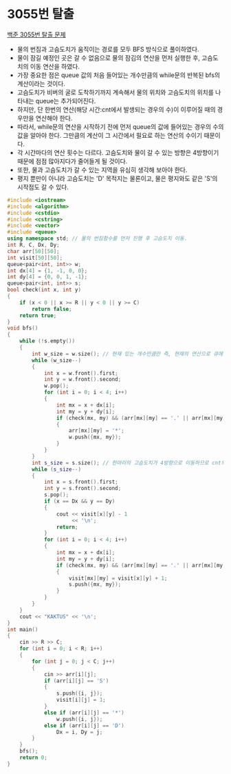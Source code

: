 # 3055번 탈출

[백준 3055번 탈출 문제](https://www.acmicpc.net/problem/3055) 

- 물의 번짐과 고슴도치가 움직이는 경로를 모두 BFS 방식으로 풀이하였다.
- 물이 잠길 예정인 곳은 갈 수 없음으로 물의 잠김의 연산을 먼저 실행한 후, 고슴도치의 이동 연산을 하였다.
- 가장 중요한 점은 queue 값의 처음 들어있는 개수만큼의 while문의 반복된 bfs의 계산이라는 것이다.
- 고슴도치가 비버의 굴로 도착하기까지 계속해서 물의 위치와 고슴도치의 위치를 나타내는 queue는 추가되어진다.
- 하지만, 단 한번의 연산(해당 시간:cnt에서 발생되는 경우의 수)이 이루어질 때의 경우만을 연산해야 한다.
- 따라서, while문의 연산을 시작하기 전에 먼저 queue의 값에 들어있는 경우의 수의 값을 알아야 한다. 그만큼의 계산이 그 시간에서 필요로 하는 연산의 수이기 때문이다.
- 각 시간마다의 연산 횟수는 다르다. 고슴도치와 물이 갈 수 있는 방향은 4방향이기 때문에 점점 많아지다가 줄어들게 될 것이다.
- 또한, 물과 고슴도치가 갈 수 있는 지역을 유심히 생각해 보아야 한다.
- 평지 뿐만이 아니라 고슴도치는 'D' 목적지는 물론이고, 물은 평지와도 같은 'S'의 시작점도 갈 수 있다.

```c++
#include <iostream>
#include <algorithm>
#include <cstdio>
#include <cstring>
#include <vector>
#include <queue>
using namespace std; // 물의 번짐함수를 먼저 진행 후 고슴도치 이동.
int R, C, Dx, Dy;
char arr[50][50];
int visit[50][50];
queue<pair<int, int>> w;
int dx[4] = {1, -1, 0, 0};
int dy[4] = {0, 0, 1, -1};
queue<pair<int, int>> s;
bool check(int x, int y)
{
    if (x < 0 || x >= R || y < 0 || y >= C)
        return false;
    return true;
}
void bfs()
{
    while (!s.empty())
    {
        int w_size = w.size(); // 현재 있는 개수만큼만 즉, 현재의 연산으로 큐에 들어간 값은 연산하지 이번에 연산하지 않는다.
        while (w_size--)
        {
            int x = w.front().first;
            int y = w.front().second;
            w.pop();
            for (int i = 0; i < 4; i++)
            {
                int mx = x + dx[i];
                int my = y + dy[i];
                if (check(mx, my) && (arr[mx][my] == '.' || arr[mx][my] == 'S')) // 물이 갈 수 있는 곳 - S 역시 '.'와 같이 비어있는 곳
                {
                    arr[mx][my] = '*';
                    w.push({mx, my});
                }
            }
        }
        int s_size = s.size(); // 한마리의 고슴도치가 4방향으로 이동하므로 cnt의 시간동안 갈 수 있는 모든 경우를 계산한다.
        while (s_size--)
        {
            int x = s.front().first;
            int y = s.front().second;
            s.pop();
            if (x == Dx && y == Dy)
            {
                cout << visit[x][y] - 1
                     << '\n';
                return;
            }
            for (int i = 0; i < 4; i++)
            {
                int mx = x + dx[i];
                int my = y + dy[i];
                if (check(mx, my) && (arr[mx][my] == '.' || arr[mx][my] == 'D') && visit[mx][my] == 0) // 고슴도치가 갈 수 있는 평지(.)와 목적지(D)
                {
                    visit[mx][my] = visit[x][y] + 1;
                    s.push({mx, my});
                }
            }
        }
    }
    cout << "KAKTUS" << '\n';
}
int main()
{
    cin >> R >> C;
    for (int i = 0; i < R; i++)
    {
        for (int j = 0; j < C; j++)
        {
            cin >> arr[i][j];
            if (arr[i][j] == 'S')
            {
                s.push({i, j});
                visit[i][j] = 1;
            }
            else if (arr[i][j] == '*')
                w.push({i, j});
            else if (arr[i][j] == 'D')
                Dx = i, Dy = j;
        }
    }
    bfs();
    return 0;
}

```

